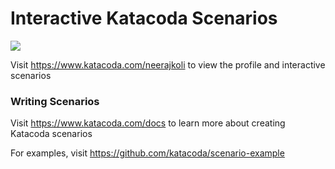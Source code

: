 # Interactive Katacoda Scenarios

[![](http://shields.katacoda.com/katacoda/neerajkoli/count.svg)](https://www.katacoda.com/neerajkoli "Get your profile on Katacoda.com")

Visit https://www.katacoda.com/neerajkoli to view the profile and interactive scenarios

### Writing Scenarios
Visit https://www.katacoda.com/docs to learn more about creating Katacoda scenarios

For examples, visit https://github.com/katacoda/scenario-example

